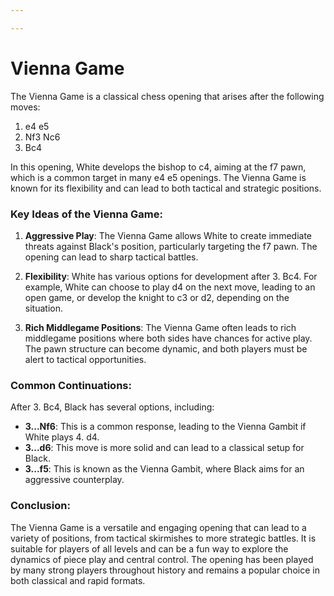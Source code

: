 ```yaml
---

---
```

# Vienna Game

The Vienna Game is a classical chess opening that arises after the following moves:

1. e4 e5
2. Nf3 Nc6
3. Bc4

In this opening, White develops the bishop to c4, aiming at the f7 pawn, which is a common target in many e4 e5 openings. The Vienna Game is known for its flexibility and can lead to both tactical and strategic positions.

### Key Ideas of the Vienna Game:

1. **Aggressive Play**: The Vienna Game allows White to create immediate threats against Black's position, particularly targeting the f7 pawn. The opening can lead to sharp tactical battles.

2. **Flexibility**: White has various options for development after 3. Bc4. For example, White can choose to play d4 on the next move, leading to an open game, or develop the knight to c3 or d2, depending on the situation.

3. **Rich Middlegame Positions**: The Vienna Game often leads to rich middlegame positions where both sides have chances for active play. The pawn structure can become dynamic, and both players must be alert to tactical opportunities.

### Common Continuations:

After 3. Bc4, Black has several options, including:

- **3...Nf6**: This is a common response, leading to the Vienna Gambit if White plays 4. d4.
- **3...d6**: This move is more solid and can lead to a classical setup for Black.
- **3...f5**: This is known as the Vienna Gambit, where Black aims for an aggressive counterplay.

### Conclusion:

The Vienna Game is a versatile and engaging opening that can lead to a variety of positions, from tactical skirmishes to more strategic battles. It is suitable for players of all levels and can be a fun way to explore the dynamics of piece play and central control. The opening has been played by many strong players throughout history and remains a popular choice in both classical and rapid formats.